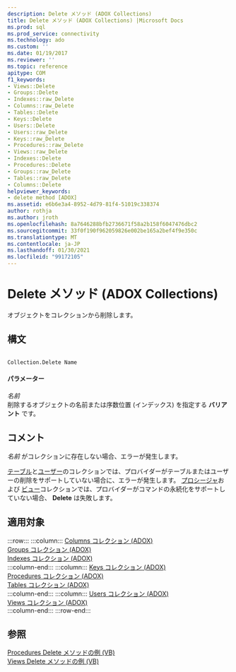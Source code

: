 ```yaml
---
description: Delete メソッド (ADOX Collections)
title: Delete メソッド (ADOX Collections) |Microsoft Docs
ms.prod: sql
ms.prod_service: connectivity
ms.technology: ado
ms.custom: ''
ms.date: 01/19/2017
ms.reviewer: ''
ms.topic: reference
apitype: COM
f1_keywords:
- Views::Delete
- Groups::Delete
- Indexes::raw_Delete
- Columns::raw_Delete
- Tables::Delete
- Keys::Delete
- Users::Delete
- Users::raw_Delete
- Keys::raw_Delete
- Procedures::raw_Delete
- Views::raw_Delete
- Indexes::Delete
- Procedures::Delete
- Groups::raw_Delete
- Tables::raw_Delete
- Columns::Delete
helpviewer_keywords:
- delete method [ADOX]
ms.assetid: e6b6e3a4-8952-4d79-81f4-51019c338374
author: rothja
ms.author: jroth
ms.openlocfilehash: 8a7646288bfb2736671f58a2b158f6047476dbc2
ms.sourcegitcommit: 33f0f190f962059826e002be165a2bef4f9e350c
ms.translationtype: MT
ms.contentlocale: ja-JP
ms.lasthandoff: 01/30/2021
ms.locfileid: "99172105"
---
```

# <a name="delete-method-adox-collections"></a>Delete メソッド (ADOX Collections)
オブジェクトをコレクションから削除します。  
  
## <a name="syntax"></a>構文  
  
```  
  
Collection.Delete Name  
```  
  
#### <a name="parameters"></a>パラメーター  
 *名前*  
 削除するオブジェクトの名前または序数位置 (インデックス) を指定する **バリアント** です。  
  
## <a name="remarks"></a>コメント  
 *名前* がコレクションに存在しない場合、エラーが発生します。  
  
 [テーブル](./tables-collection-adox.md)と[ユーザー](./users-collection-adox.md)のコレクションでは、プロバイダーがテーブルまたはユーザーの削除をサポートしていない場合に、エラーが発生します。 [プロシージャ](./procedures-collection-adox.md)および [ビュー](./views-collection-adox.md)コレクションでは、プロバイダーがコマンドの永続化をサポートしていない場合、 **Delete** は失敗します。  
  
## <a name="applies-to"></a>適用対象  

:::row:::
    :::column:::
        [Columns コレクション (ADOX)](./columns-collection-adox.md)  
        [Groups コレクション (ADOX)](./groups-collection-adox.md)  
        [Indexes コレクション (ADOX)](./indexes-collection-adox.md)  
    :::column-end:::
    :::column:::
        [Keys コレクション (ADOX)](./keys-collection-adox.md)  
        [Procedures コレクション (ADOX)](./procedures-collection-adox.md)  
        [Tables コレクション (ADOX)](./tables-collection-adox.md)  
    :::column-end:::
    :::column:::
        [Users コレクション (ADOX)](./users-collection-adox.md)  
        [Views コレクション (ADOX)](./views-collection-adox.md)  
    :::column-end:::
:::row-end:::

## <a name="see-also"></a>参照  
 [Procedures Delete メソッドの例 (VB)](./procedures-delete-method-example-vb.md)   
 [Views Delete メソッドの例 (VB)](./views-delete-method-example-vb.md)